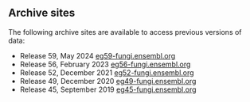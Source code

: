 ## Archive sites

The following archive sites are available to access previous versions of data:
  - Release 59, May 2024       [eg59-fungi.ensembl.org](https://eg59-fungi.ensembl.org)
  - Release 56, February 2023  [eg56-fungi.ensembl.org](https://eg56-fungi.ensembl.org)
  - Release 52, December 2021  [eg52-fungi.ensembl.org](https://eg52-fungi.ensembl.org)  
  - Release 49, December 2020  [eg49-fungi.ensembl.org](https://eg49-fungi.ensembl.org)
  - Release 45, September 2019 [eg45-fungi.ensembl.org](https://eg45-fungi.ensembl.org)
